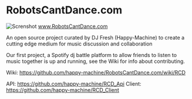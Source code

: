# RobotsCantDance.com
![Screnshot](https://i.imgur.com/xJF27gr.png)
www.RobotsCantDance.com

An open source project curated by DJ Fresh (Happy-Machine) to create a cutting edge medium for music discussion and collaboration

Our first project, a Spotify dj battle platform to allow friends to listen to music together is up and running, see the Wiki for info about contributing.

Wiki: https://github.com/happy-machine/RobotsCantDance.com/wiki/RCD

  API: https://github.com/happy-machine/RCD_Api
  Client:  https://github.com/happy-machine/RCD_Client
